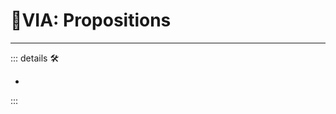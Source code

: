 # 🔻<via>VIA: Propositions</via>

---

<!-- =================================================== -->
<!-- =================================================== -->
<!-- =================================================== -->
<!-- =================================================== -->
<!-- =================================================== -->
::: details 🛠

-

:::
